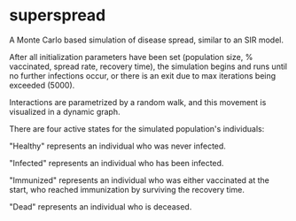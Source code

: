 # superspread
A Monte Carlo based simulation of disease spread, similar to an SIR model.

After all initialization parameters have been set (population size, % vaccinated, spread rate, recovery time), the simulation begins and runs until no further infections occur, or there is an exit due to max iterations being exceeded (5000). 

Interactions are parametrized by a random walk, and this movement is visualized in a dynamic graph. 

There are four active states for the simulated population's individuals:

"Healthy" represents an individual who was never infected. 

"Infected" represents an individual who has been infected.

"Immunized" represents an individual who was either vaccinated at the start, who reached immunization by surviving the recovery time. 

"Dead" represents an individual who is deceased. 
